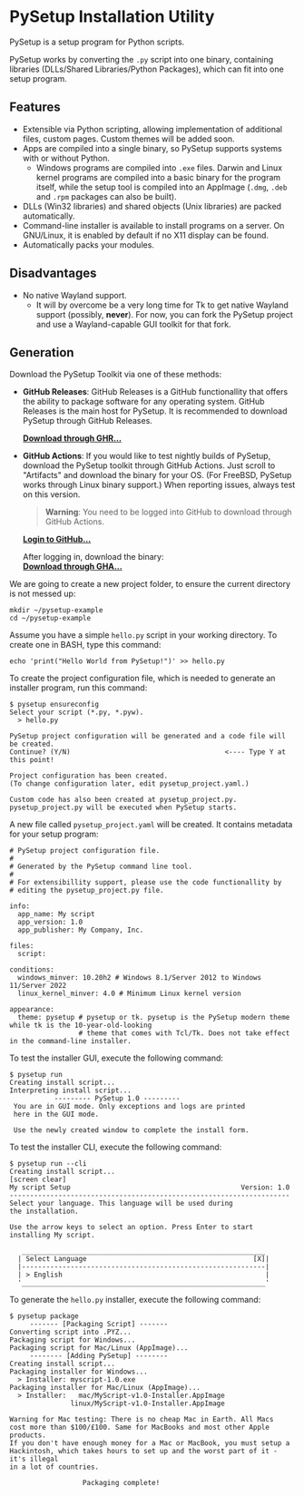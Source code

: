 # PySetup Installation Utility

PySetup is a setup program for Python scripts.

PySetup works by converting the `.py` script into one binary, containing libraries
(DLLs/Shared Libraries/Python Packages), which can fit into one setup program.

## Features

* Extensible via Python scripting, allowing implementation of additional files, custom pages.
  Custom themes will be added soon.
* Apps are compiled into a single binary, so PySetup supports systems with or without Python.
   * Windows programs are compiled into `.exe` files. Darwin and Linux kernel programs are
     compiled into a basic binary for the program itself, while the setup tool is compiled into
     an AppImage (`.dmg`, `.deb` and `.rpm` packages can also be built).
* DLLs (Win32 libraries) and shared objects (Unix libraries) are packed automatically.
* Command-line installer is available to install programs on a server. On GNU/Linux, it is enabled
  by default if no X11 display can be found.
* Automatically packs your modules.

## Disadvantages

* No native Wayland support.
   * It will by overcome be a very long time for Tk to get native Wayland
     support (possibly, **never**). For now, you can fork the PySetup project and
     use a Wayland-capable GUI toolkit for that fork.

## Generation

Download the PySetup Toolkit via one of these methods:

* **GitHub Releases**: GitHub Releases is a GitHub functionallity that offers the ability to package
  software for any operating system. GitHub Releases is the main host for PySetup. It is recommended
  to download PySetup through GitHub Releases.
  
  [**Download through GHR...**](https://github.com/TylerMS887/pySetup/releases/latest)

* **GitHub Actions**: If you would like to test nightly builds of PySetup, download the PySetup toolkit through
  GitHub Actions. Just scroll to "Artifacts" and download the binary for your OS. (For FreeBSD, PySetup works
  through Linux binary support.) When reporting issues, always test on this version.
  
  > **Warning**: You need to be logged into GitHub to download through GitHub Actions.
  
  [**Login to GitHub...**](https://github.com/login)
  
  After logging in, download the binary:</br>
  [**Download through GHA...**](https://github.com/TylerMS887/pySetup/actions)

We are going to create a new project folder, to ensure the current directory is not messed up:

```
mkdir ~/pysetup-example
cd ~/pysetup-example
```

Assume you have a simple `hello.py` script in your working directory. To create one in BASH, type this command:

```
echo 'print("Hello World from PySetup!")' >> hello.py
```

To create the project configuration file, which is needed to generate an installer program, run this command:

```
$ pysetup ensureconfig
Select your script (*.py, *.pyw).
  > hello.py

PySetup project configuration will be generated and a code file will be created.
Continue? (Y/N)                                      <---- Type Y at this point!

Project configuration has been created.
(To change configuration later, edit pysetup_project.yaml.)

Custom code has also been created at pysetup_project.py.
pysetup_project.py will be executed when PySetup starts.
```

A new file called `pysetup_project.yaml` will be created. It contains metadata for your setup program:

```
# PySetup project configuration file.
#
# Generated by the PySetup command line tool.
#
# For extensibillity support, please use the code functionallity by
# editing the pysetup_project.py file.

info:
  app_name: My script
  app_version: 1.0
  app_publisher: My Company, Inc.

files:
  script: 

conditions:
  windows_minver: 10.20h2 # Windows 8.1/Server 2012 to Windows 11/Server 2022
  linux_kernel_minver: 4.0 # Minimum Linux kernel version

appearance:
  theme: pysetup # pysetup or tk. pysetup is the PySetup modern theme while tk is the 10-year-old-looking
                 # theme that comes with Tcl/Tk. Does not take effect in the command-line installer.
```

To test the installer GUI, execute the following command:

```
$ pysetup run
Creating install script...
Interpreting install script...
           --------- PySetup 1.0 ---------
 You are in GUI mode. Only exceptions and logs are printed
 here in the GUI mode.
 
 Use the newly created window to complete the install form.
```

To test the installer CLI, execute the following command:

```
$ pysetup run --cli
Creating install script...
[screen clear]
My script Setup                                          Version: 1.0
---------------------------------------------------------------------
Select your language. This language will be used during
the installation.

Use the arrow keys to select an option. Press Enter to start
installing My script.

   ____________________________________________________________
  | Select Language                                         [X]|
  |------------------------------------------------------------|
  | > English                                                  |
  '____________________________________________________________'
```

To generate the `hello.py` installer, execute the following command:

```
$ pysetup package
     ------- [Packaging Script] -------
Converting script into .PYZ...
Packaging script for Windows...
Packaging script for Mac/Linux (AppImage)...
     -------- [Adding PySetup] --------
Creating install script...
Packaging installer for Windows...
  > Installer: myscript-1.0.exe
Packaging installer for Mac/Linux (AppImage)...
  > Installer:   mac/MyScript-v1.0-Installer.AppImage
               linux/MyScript-v1.0-Installer.AppImage

Warning for Mac testing: There is no cheap Mac in Earth. All Macs
cost more than $100/£100. Same for MacBooks and most other Apple products.
If you don't have enough money for a Mac or MacBook, you must setup a
Hackintosh, which takes hours to set up and the worst part of it - it's illegal
in a lot of countries.

                  Packaging complete!
```
